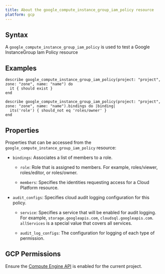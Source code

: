 ```yaml
---
title: About the google_compute_instance_group_iam_policy resource
platform: gcp
---
```


## Syntax
A `google_compute_instance_group_iam_policy` is used to test a Google InstanceGroup Iam Policy resource

## Examples
```
describe google_compute_instance_group_iam_policy(project: "project", zone: "zone", name: "name") do
  it { should exist }
end

describe google_compute_instance_group_iam_policy(project: "project", zone: "zone", name: "name").bindings do |binding|
  its('role') { should_not eq 'roles/owner' }
end
```

## Properties
Properties that can be accessed from the `google_compute_instance_group_iam_policy` resource:

  * `bindings`: Associates a list of members to a role.

    * `role`: Role that is assigned to members. For example, roles/viewer, roles/editor, or roles/owner.

    * `members`: Specifies the identities requesting access for a Cloud Platform resource.

  * `audit_configs`: Specifies cloud audit logging configuration for this policy.

    * `service`: Specifies a service that will be enabled for audit logging. For example, `storage.googleapis.com`, `cloudsql.googleapis.com`. `allServices`  is a special value that covers all services.

    * `audit_log_configs`: The configuration for logging of each type of permission.



## GCP Permissions

Ensure the [Compute Engine API](https://console.cloud.google.com/apis/library/compute.googleapis.com/) is enabled for the current project.
